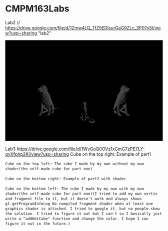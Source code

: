 # CMPM163Labs
Lab2 // https://drive.google.com/file/d/1Zmw4LQ_TfZ5EDlsurGaG9ZLc_3P07x5I/view?usp=sharing  "lab2"

![](Lab2/Scence.png)

Lab3  https://drive.google.com/file/d/1WvGoQ0OVz1xCmG7zPE7LY-qyXfphp2Ki/view?usp=sharing
    Cube on the top right: Example of part1
    
    Cube on the top left: The cube I made by my own without my own shader(the self-made cube for part one)
    
    Cube on the bottom right: Example of part2 with shader
    
    Cube on the bottom left: The cube I made by my own with my own shader(the self-made cube for part one)(I tried to add my own vertix and fragment file to it, but it doesn't work and always shows gl.getProgramInfoLog No compiled fragment shader when at least one graphics shader is attached. I tried to google it, but no people show the solution. I tried to figure it out but I can't so I basically just write a "addHotCube" function and change the color. I hope I can figure it out in the future.)
